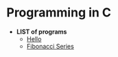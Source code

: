 # Programming in C
* **LIST of programs**
	- [Hello](1_hello/Hello.c)
	- [Fibonacci Series](2_fibonacci_series/fibonacci_series.c)

